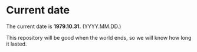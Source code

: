# Current date

The current date is **1979.10.31.** (YYYY.MM.DD.)

This repository will be good when the world ends, so we will know how long it lasted.
